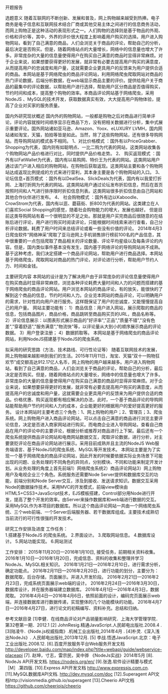  
开题报告
 

选题意义
	随着互联网的不断创新、发展和普及，网上购物越来越受到热捧。电子商务是电子信息和互联网技术结合厂商或其他交易主体之间进行的信息商务活动，而网上购物正是这种活动的表现形式之一。人们购物的选择则是基于物品的外观、价格和评价等，其中，外界的评价很大程度上影响着用户购买的选择。用户进入购物网站，看到了自己满意的商品，人们会浏览关于商品的评论，帮助自己的分析，最后决定是否购买。但是，随着网络站点的大量增长，网络中的信息量也增大了许多。非常庞杂的大量的信息量使得用户在购买自己满意的商品时显得非常麻烦。对于企业来说，如果想要获得更好的发展，就非常有必要去提高用户购买的满意度，从而提高用户的忠诚度和用户量，这就需要企业更具用户的反馈来为用户提供合适的商品。本网站是基于网络爬虫的商品评论网站，利用网络爬虫爬取网站对商品的热门评论数据，后端分析数据，在web端显示商品主要的评价。提供给用户关于商品的最集中的评论数据，以帮助用户进行选择，帮助用户区分商品是否值得购买，节约时间和成本，提高整个购物的效率。本商品评论网站基于网络爬虫，采用NodeJS 、MySQL的技术开发，获取数据真实有效，大大提高用户购物体验，提高了企业对买家的服务质量。

国内外研究现状概述
	国内外的购物网站，一般都是购物之后对商品进行简单评论，评论内容就按时间顺序显示在商品下方，没有把相关数据进行分析，集中式展示重要评论。国外网站诸如亚马逊、Amazon、Yoox、eLUXURY  LVMH，国内网站诸如淘宝，天猫，拍拍等皆是如此。当然，除了这些购物网站，还有很多导购网站。而导购网站的模式各不相同。
	1、对比价格模式 ：国外有以PriceGrabber、Shopping为代表，国内则有如聪明点、一比二购为代表的网站，这类网站收集各个购物网站产品价格进行对比，同时提供产品价格走势。
	2、 购买返现模式 ：国外有以FatWallet为代表，国内有以易购网、特价王为代表的网站。这类网站用户通过该门户进入相应的购物网站，在购物后获取返现。这类网站主要和各个购物网站达成返现比例提成的方式来进行营利，其本身主要是各个购物网站的入口。
	3、 论坛信息+首页模式 ：国外有以DealSea、SlickDeals为代表，国内有以我爱打折网、上海打折网为代表的网站。这类网站用户通过论坛发布折扣信息，然后在首页按照时间和人气进行排序限时折扣信息列表。这类网站很多折扣信息由自己网站和其他合作伙伴进行发布。
	4、 社会购物模式 ：国外有边以Kaboodle、CrowStrom为代表，国内有以逛、蘑菇街、折800为代表的网站。这类建立在人们喜欢Social Shopping的感觉，随着社会购物能力的增大，发展也越好。
	但是目前这类导购网站有着一个很明显的不足之处。那就是用户买完商品后很随意的在结账后进行评论，用户进行购买时阅读评论，只能根据时间线索来进行查看，自己分析评论数据。耗费了用户时间来总结评论或看一些没有价值的评论。
	2014年4月3日爬虫软件“网络神采”爬取了亚马逊网上手机销售排行榜前100名的产品信息，其中很重要的一点包括爬取了商品相关的评论数量、评论平均星级以及每条评论的内容。但是，国内类似事件基本没有发生，国内基于网络评论的导购网站尚不成熟。
	基于这种考虑，我们决定搭建一个商品评论网站，帮助用户进行商品选择。本网站基于网络爬虫，爬取网站对商品的热门评论，对评论进行分析，帮助用户节约人力、时间和金钱。

主要研究内容
	本网站的设计是为了解决用户由于非常庞杂的评论信息量使得用户在购买商品时显得非常麻烦，浏览各种评论耗费大量时间和人力的问题而搭建的基于网络爬虫的商品评论网站。用户浏览本网站的商品评论，有的放矢，能很快的了解到这个商品的信息，节约时间和人力。企业览本网站的商品评论，可以明确用户的需求，针对性的向用户进行服务。这样既保证了用户的忠诚度，又能慢慢提高自己的用户量。
	网站主要功能有：
	1）商品信息：用户进入网站，展示爬取的商品的信息，包括商品图片，商品价格，商品跳转至商品购买页的URL，商品名称等。
	2）评论信息展示：以图表形式展示商品的"好评率","正品","质量不错","没有色差","穿着舒适","服务满意","物流快"等，以评论量从大到小的顺序展示商品的评论数据。
	3）用户登录注册；
	4）数据抓取等。
	  本网站是基于网络爬虫的商品评论网站，利用NodeJS搭建基于NodeJS的爬虫系统。

拟采用的研究思路（方法、技术路线、可行性论证等）
	随着互联网技术的发展，网上购物越来越影响到我们的生活。2015年11月11日，淘宝、天猫“双十一购物狂欢节”成交额高达912.17亿人名币，网上购物的用户越来越多。用户进入购物网站，看到了自己满意的商品，人们会浏览关于商品的评论，帮助自己的分析，最后决定是否购买。但是，随着网络站点的大量增长，网络中的信息量也增大了许多。非常庞杂的大量的信息量使得用户在购买自己满意的商品时显得非常麻烦。对于企业来说，如果想要获得更好的发展，就非常有必要去提高用户购买的满意度，从而提高用户的忠诚度和用户量，这就需要企业更具用户的反馈来为用户提供合适的商品。价格优惠、购买返现都有相应解决的办法，此时，一个基于商品评论的导购网站能帮助用户节约时间和人力的成本，企业能更好的根据用户的爱好提高更好的服务。
	设计本网站时主要考虑三个角色：1、网上购物的用户；2、管理员；3、爬虫系统。网上购物用户进入商品评论网站，可以点击自己满意的商品进行浏览主要评论信息，决定是否进入商家网站进行购买。而电商企业进入导购网站，查看自己商品在用户的评论中的主要评论，根据分析或推荐对商品进行上下架。最后还有一个爬虫系统提供商品评论网站和电商网站数据交互，爬取评论数据，进行分析，对主要褒贬评论在商品评论网站进行展示。采用目前成熟并且主流的NodeJS Web服务端语言、基于NodeJS的爬虫系统、MySQL等开发技术。
	本网站主要是为了实现一个基于网络爬虫的商品评论网站，因此开发的时候要依据实际业务场景下可能出现的问题、业务处理的不同角色的异同点，分别模块、不同和功能来制定开发计划。从业务处理的角度上首先前端1）网络爬虫系统2）商品评论网站3）网上购物用户及电视企业三个角色。系统服务还需要Node Server提供和数据库交互的功能，前端分别和Node Server交互，涉及到接收、发送请求知识。数据交互采用Node的数据操作技术。采用MVC的开发模式，前端view模块由HTML5+CSS3+JavaScript技术，EJS模板搭建，Control部分用Node进行开发，提高了整个开发的效率。由Server来操作数据库和web端进行数据的交互。采用MySQL作为本项目的数据库。所以这个商品评论网站一共由一个网络爬虫系统、三个web前端、一个Server后端服务器、若干数据库组成。主要技术成熟切当前流行的可行性很强的开发技术。


研究工作安排及进度
	工作任务：  
	1.搭建基于NodeJS 的爬虫系统。
	2.界面设计。
	3.爬取网站信息。
	4.数据库设计。
	5.网站功能实现。
	6.网站测试

工作安排：
    2015年11月20日—2016年1月10日, 接受任务，前期相关资料收集。
	2016年1月10日—2016年1月20日，完成信息、资料的收集和整理并学习NodeJs、MySQL相关知识。
    2016年1月21日—2016年2月10日，进行需求分析，确定功能点。
    2016年2月11日—2016年2月20日，进行功能的划分，主要分为：数据爬取，后台存储，页面展示。并进入开发阶段。
    2016年2月21日—2016年2月23日，完成系统页面展示web端的设计。
    2016年2月24日—2016年3月30日，数据库设计，并在服务器端建立数据库。
    2016年4月1日—2016年4月3日，数据爬取。
    2016年4月4日—2016年4月6日，依照前面的设计，编码完页面展示web端，并连接数据库进行数据传递，实现整体的几个功能模块的功能。
    2016年4月7日—2016年4月27日，进行论文的初稿编写、资料补充。总结和归纳。


参考文献目录
	[1]李健．在线商品评论对产品销量影响研究．上海大学管理学院．第32卷第一期．2012.1
	[2] JohnResig.精通JavaScript.人民邮电出版社.2008.4 .
	[3]陆凌牛.《Node.js权威指南》.机械工业出版社,2014年4月 .
	[4]朴灵.《深入浅出NodeJs》. 人民邮电出版社,2013年12月.
	[5] 李战.悟透JavaScript.北京：电子工业出版社.2008.12.
	[6].百度开放服务平台Web服务开发文档
	       http://developer.baidu.com/map/index.php?title=webapi/guide/webservice-placeapi
	[7]. 赵坤，寸志，雷宗民，吴中骅 《NodeJs实战》2014年5月
	[8]. NodeJs API开发文档. https://nodejs.org/en/
	[9].张逸.软件设计精要与模式［M］.第四版.
	[10].Express API开发文档 http://www.expressjs.com.cn.
	[11].MySQL数据库API文档. http://dev.mysql.com/doc
	[12].Superagent API文档http://visionmedia.github.io/superagent
	[13].Cheerio API文档 https://github.com/cheeriojs/cheerio









